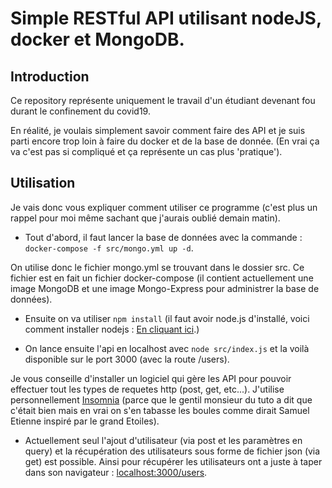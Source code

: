 # Simple RESTful API utilisant nodeJS, docker et MongoDB.

## Introduction

Ce repository représente uniquement le travail d'un étudiant devenant fou durant le confinement du covid19.

En réalité, je voulais simplement savoir comment faire des API et je suis parti encore trop loin à faire du docker et de la base de donnée. (En vrai ça va c'est pas si compliqué et ça représente un cas plus 'pratique').

## Utilisation

Je vais donc vous expliquer comment utiliser ce programme (c'est plus un rappel pour moi même sachant que j'aurais oublié demain matin).


* Tout d'abord, il faut lancer la base de données avec la commande : `docker-compose -f src/mongo.yml up -d`.

On utilise donc le fichier mongo.yml se trouvant dans le dossier src. Ce fichier est en fait un fichier docker-compose (il contient actuellement une image MongoDB et une image Mongo-Express pour administrer la base de données). 

* Ensuite on va utiliser `npm install` (il faut avoir node.js d'installé, voici comment installer nodejs : [En cliquant ici](https://lmgtfy.com/?q=Comment+installer+node.js+%3F).)

* On lance ensuite l'api en localhost avec `node src/index.js` et la voilà disponible sur le port 3000 (avec la route /users).

Je vous conseille d'installer un logiciel qui gère les API pour pouvoir effectuer tout les types de requetes http (post, get, etc...). J'utilise personnellement [Insomnia](https://insomnia.rest/) (parce que le gentil monsieur du tuto a dit que c'était bien mais en vrai on s'en tabasse les boules comme dirait Samuel Etienne inspiré par le grand Etoiles). 

* Actuellement seul l'ajout d'utilisateur (via post et les paramètres en query) et la récupération des utilisateurs sous forme de fichier json (via get) est possible. Ainsi pour récupérer les utilisateurs ont a juste à taper dans son navigateur : [localhost:3000/users](http://localhost:3000/users).
